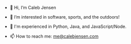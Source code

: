 - 👋 Hi, I’m Caleb Jensen

- 👀 I’m interested in software, sports, and the outdoors!

- 🌱 I'm experienced in Python, Java, and JavaScript/Node.

- 📫 How to reach me: me@calebjensen.com
